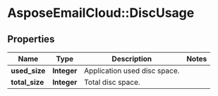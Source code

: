 # AsposeEmailCloud::DiscUsage

## Properties
Name | Type | Description | Notes
------------ | ------------- | ------------- | -------------
**used_size** | **Integer** | Application used disc space. | 
**total_size** | **Integer** | Total disc space. | 


